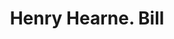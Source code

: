 ---
doi: 10.7916/D8M62XJS
date_other: '1870'
date_other_textual: 1870-1879
form: printed ephemera
genre:
- Invoices
name:
- Henry Hearne
object_in_context_url: https://biggert.cul.columbia.edu/items/view/ave_biggert_01905
subject_hierarchical_geographic:
- Buffalo, New York, United States
subject_name:
- Henry Hearne
title: Henry Hearne. Bill
sort_title: Henry Hearne. Bill
call_number: ave_biggert_01905
coordinates:
- 42.90472222222222,-78.84944444444444
pid: ave_biggert_01905
identifiers: ave_biggert_01905
thumbnail: https://derivativo-1.library.columbia.edu/iiif/2/ldpd:490624/full/!256,256/0/native.jpg
permalink: "/items/ave_biggert_01905/"
layout: iiif-image-page
---